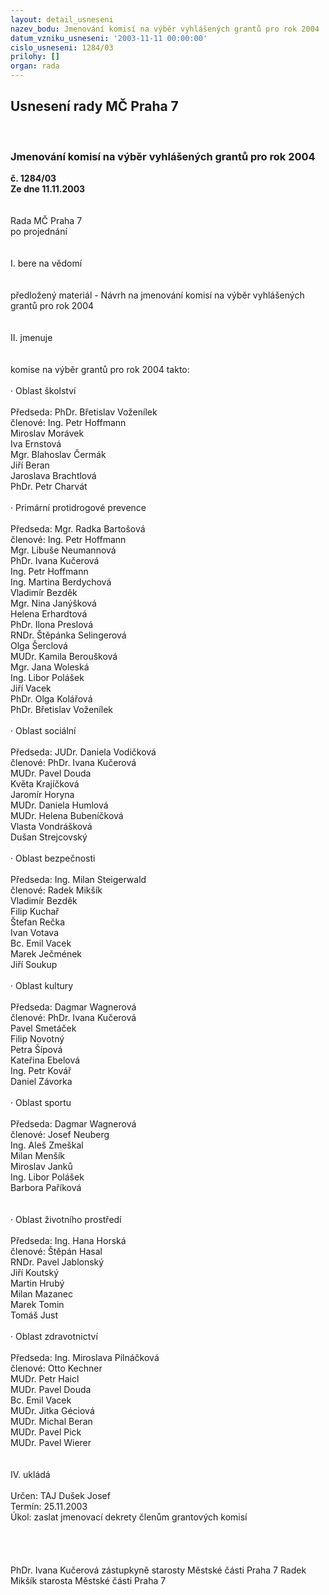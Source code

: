 ```yaml
---
layout: detail_usneseni
nazev_bodu: Jmenování komisí na výběr vyhlášených grantů pro rok 2004
datum_vzniku_usneseni: '2003-11-11 00:00:00'
cislo_usneseni: 1284/03
prilohy: []
organ: rada
---
```

<div id="ucUsn_pList" class="usn">
	<span><h2>Usnesení rady MČ Praha 7 </h2>
<br></span><div class="standBody">
<span><h3>Jmenování komisí na výběr vyhlášených grantů pro rok 2004</h3></span><div class="center">
		<strong>č. 1284/03</strong><br>
	</div>
<div class="center">
		<strong>Ze dne 11.11.2003</strong><br><br>
	</div>
<br>Rada MČ Praha 7<br>po projednání<br><br><br>I.	bere na vědomí<br><br> <br>předložený materiál - Návrh na jmenování komisí na výběr vyhlášených grantů pro rok 2004<br><br><br>II.	jmenuje<br><br><br>komise na výběr grantů pro rok 2004 takto: <br><br>·	Oblast školství<br><br>Předseda: PhDr. Břetislav Voženílek<br>členové: Ing. Petr Hoffmann<br>              Miroslav Morávek<br>              Iva Ernstová<br>              Mgr. Blahoslav Čermák<br>              Jiří Beran <br>              Jaroslava Brachtlová<br>              PhDr. Petr Charvát<br><br>·	Primární protidrogové prevence <br><br>Předseda: Mgr. Radka Bartošová<br>členové: Ing. Petr Hoffmann<br>              Mgr. Libuše Neumannová<br>               PhDr. Ivana Kučerová <br>              Ing. Petr Hoffmann<br>              Ing. Martina Berdychová <br>              Vladimír Bezděk <br>              Mgr. Nina Janýšková<br>              Helena Erhardtová<br>              PhDr. Ilona Preslová<br>              RNDr. Štěpánka Selingerová<br>              Olga Šerclová<br>              MUDr. Kamila Beroušková<br>              Mgr. Jana Woleská<br>              Ing. Libor Polášek<br>             Jiří Vacek<br>             PhDr. Olga Kolářová<br>             PhDr. Břetislav Voženílek<br>           <br>·	Oblast sociální <br><br>Předseda: JUDr. Daniela Vodičková<br>členové: PhDr. Ivana Kučerová<br>              MUDr. Pavel Douda <br>              Květa Krajíčková<br>              Jaromír Horyna<br>              MUDr. Daniela Humlová<br>              MUDr. Helena Bubeníčková<br>              Vlasta Vondrášková<br>              Dušan Strejcovský<br>              <br>·	Oblast bezpečnosti<br><br>Předseda: Ing. Milan Steigerwald<br>členové: Radek Mikšík<br>              Vladimír Bezděk<br>              Filip Kuchař<br>              Štefan Rečka<br>              Ivan Votava<br>              Bc. Emil Vacek<br>              Marek Ječmének<br>              Jiří Soukup<br>              <br>·	Oblast kultury <br><br>Předseda: Dagmar Wagnerová<br>členové: PhDr. Ivana Kučerová<br>              Pavel Smetáček<br>              Filip Novotný<br>              Petra Šípová<br>              Kateřina Ebelová<br>              Ing. Petr Kovář<br>              Daniel Závorka<br><br>·	Oblast sportu<br><br>Předseda: Dagmar Wagnerová<br>členové: Josef Neuberg<br>              Ing. Aleš Zmeškal<br>              Milan Menšík<br>              Miroslav Janků<br>              Ing. Libor Polášek<br>              Barbora Paříková<br><br><br>·	Oblast životního prostředí<br><br>Předseda: Ing. Hana Horská<br>členové: Štěpán Hasal<br>              RNDr. Pavel Jablonský<br>              Jiří Koutský<br>              Martin Hrubý<br>              Milan Mazanec<br>              Marek Tomin<br>              Tomáš Just <br><br>·	Oblast zdravotnictví <br><br>Předseda: Ing. Miroslava Pilnáčková<br>členové: Otto Kechner<br>              MUDr. Petr Haicl<br>              MUDr. Pavel Douda<br>               Bc. Emil Vacek<br>              MUDr. Jitka Géciová<br>              MUDr. Michal Beran<br>              MUDr. Pavel Pick<br>              MUDr. Pavel Wierer<br><br><br>IV.	ukládá <br><br>Určen:	TAJ Dušek Josef<br>Termín: 25.11.2003<br>Úkol:	zaslat jmenovací dekrety členům grantových komisí <br> <br><br> <br>	<br>PhDr. Ivana Kučerová zástupkyně starosty Městské části Praha 7	 Radek Mikšík starosta Městské části Praha 7<br>	<br><br>
</div>
</div>